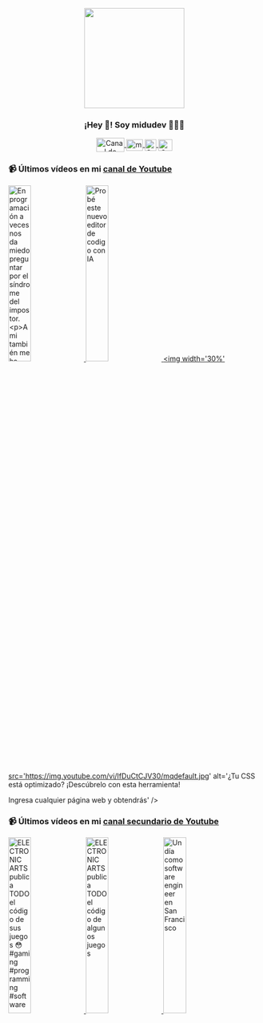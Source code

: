 <p align="center" width="300">
   <img align="center" width="200" src="https://user-images.githubusercontent.com/1561955/106762302-fda9de00-6635-11eb-99be-3ef744e60c0e.png" />
   <h3 align="center">¡Hey 👋! Soy midudev 👨🏻‍💻</h3>
</p>

<p align="center">
   <a href="https://twitch.tv/midudev" target="blank">
    <img align="center" src="https://upload.wikimedia.org/wikipedia/commons/c/ce/Twitch_logo_2019.svg" alt="Canal de Twitch de midudev" height="28px" width="56px" />
  </a>
  <span style="width: 8px;"> </span>
   <a href="https://youtube.com/midudev" target="blank">
    <img align="center" src="https://upload.wikimedia.org/wikipedia/commons/0/09/YouTube_full-color_icon_%282017%29.svg" alt="midudev" height="23px" width="33px" />
  </a>
  <span style="width: 8px;"> </span>
  <a href="https://instagram.com/midu.dev" target="blank">
    <img align="center" src="https://upload.wikimedia.org/wikipedia/commons/e/e7/Instagram_logo_2016.svg" alt="Canal de Instagram de midu.dev" height="23px" width="23px" />
  </a>
  <span style="width: 8px;"> </span>
  <a href="https://twitter.com/midudev" target="blank">
    <img align="center" src="https://upload.wikimedia.org/wikipedia/commons/thumb/6/6f/Logo_of_Twitter.svg/2491px-Logo_of_Twitter.svg.png" alt="Canal de Twitter de midudev" height="23px" width="28px" />
  </a>
</p>

### 📹 Últimos vídeos en mi [canal de Youtube](https://youtube.com/midudev?sub_confirmation=1)

<a href='https://youtu.be/89p3cPZRfGc' target='_blank'>
  <img width='30%' src='https://img.youtube.com/vi/89p3cPZRfGc/mqdefault.jpg' alt='En programación a veces nos da miedo preguntar por el síndrome del impostor.

A mi también me ha pas' />
</a>
<a href='https://youtu.be/3tU_PrYtZpE' target='_blank'>
  <img width='30%' src='https://img.youtube.com/vi/3tU_PrYtZpE/mqdefault.jpg' alt='Probé este nuevo editor de codigo con IA' />
</a>
<a href='https://youtu.be/IfDuCtCJV30' target='_blank'>
  <img width='30%' src='https://img.youtube.com/vi/IfDuCtCJV30/mqdefault.jpg' alt='¿Tu CSS está optimizado? ¡Descúbrelo con esta herramienta!

Ingresa cualquier página web y obtendrás' />
</a>

### 📹 Últimos vídeos en mi [canal secundario de Youtube](https://youtube.com/midulive?sub_confirmation=1)

<a href='https://youtu.be/WWk92CCb5LI' target='_blank'>
  <img width='30%' src='https://img.youtube.com/vi/WWk92CCb5LI/mqdefault.jpg' alt='ELECTRONIC ARTS publica TODO el código de sus juegos 😳 #gaming #programming #software' />
</a>
<a href='https://youtu.be/w8aWt0tVW2c' target='_blank'>
  <img width='30%' src='https://img.youtube.com/vi/w8aWt0tVW2c/mqdefault.jpg' alt='ELECTRONIC ARTS publica TODO el código de algunos juegos' />
</a>
<a href='https://youtu.be/k1wRQR-F1DM' target='_blank'>
  <img width='30%' src='https://img.youtube.com/vi/k1wRQR-F1DM/mqdefault.jpg' alt='Un día como software engineer en San Francisco' />
</a>